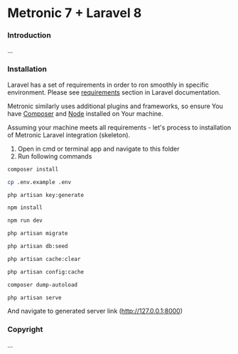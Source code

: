 # Metronic 7 + Laravel 8

### Introduction

...

### Installation

Laravel has a set of requirements in order to ron smoothly in specific environment. Please see [requirements](https://laravel.com/docs/7.x#server-requirements) section in Laravel documentation.

Metronic similarly uses additional plugins and frameworks, so ensure You have [Composer](https://getcomposer.org/) and [Node](https://nodejs.org/) installed on Your machine.

Assuming your machine meets all requirements - let's process to installation of Metronic Laravel integration (skeleton).

1. Open in cmd or terminal app and navigate to this folder
2. Run following commands

```bash
composer install
```

```bash
cp .env.example .env
```

```bash
php artisan key:generate
```

```bash
npm install
```

```bash
npm run dev
```
```bash
php artisan migrate
```
```bash
php artisan db:seed
```
```bash
php artisan cache:clear
```
```bash
php artisan config:cache
```

```bash
composer dump-autoload
```
```bash
php artisan serve
```

And navigate to generated server link (http://127.0.0.1:8000)

### Copyright

...
